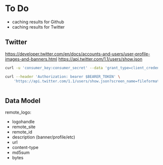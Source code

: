 # To Do

 * caching results for Github
 * caching results for Twitter

## Twitter
https://developer.twitter.com/en/docs/accounts-and-users/user-profile-images-and-banners.html
https://api.twitter.com/1.1/users/show.json

```bash
curl -u 'consumer_key:consumer_secret' --data 'grant_type=client_credentials' https://api.twitter.com/oauth2/token

curl --header 'Authorization: bearer $BEARER_TOKEN' \ 
    'https://api.twitter.com/1.1/users/show.json?screen_name=fileformat'
  
```

## Data Model

remote_logo:
 * logohandle
 * remote_site 
 * remote_id
 * description (banner/profile/etc)
 * url
 * content-type
 * md5sum
 * bytes
